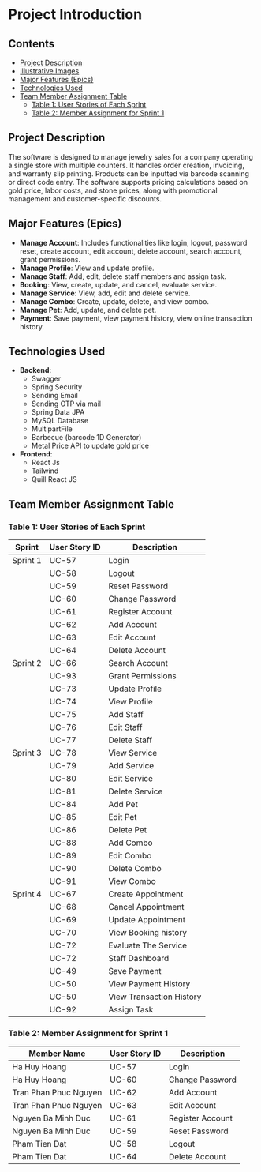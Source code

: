 
# Project Introduction

## Contents
- [Project Description](#project-description)
- [Illustrative Images](#illustrative-images)
- [Major Features (Epics)](#major-features-epics)
- [Technologies Used](#technologies-used)
- [Team Member Assignment Table](#team-member-assignment-table)
  - [Table 1: User Stories of Each Sprint](#table-1-user-stories-of-each-sprint)
  - [Table 2: Member Assignment for Sprint 1](#table-2-member-assignment-for-sprint-1)

## Project Description
The software is designed to manage jewelry sales for a company operating a single store with multiple counters. It handles order creation, invoicing, and warranty slip printing. Products can be inputted via barcode scanning or direct code entry. The software supports pricing calculations based on gold price, labor costs, and stone prices, along with promotional management and customer-specific discounts.

## Major Features (Epics)
- **Manage Account**: Includes functionalities like login, logout, password reset, create account, edit account, delete account, search account, grant permissions.
- **Manage Profile**: View and update profile.
- **Manage Staff**: Add, edit, delete staff members and assign task.
- **Booking**: View, create, update, and cancel, evaluate service.
- **Manage Service**: View, add, edit and delete service.
- **Manage Combo**: Create, update, delete, and view combo.
- **Manage Pet**: Add, update, and delete pet.
- **Payment**: Save payment, view payment history, view online transaction history.

## Technologies Used
- **Backend**:
  - Swagger
  - Spring Security
  - Sending Email
  - Sending OTP via mail
  - Spring Data JPA
  - MySQL Database
  - MultipartFile
  - Barbecue (barcode 1D Generator)
  - Metal Price API to update gold price
- **Frontend**:
  - React Js
  - Tailwind
  - Quill React JS

## Team Member Assignment Table

### Table 1: User Stories of Each Sprint
| Sprint   | User Story ID | Description                |
|----------|----------------|----------------------------|
| Sprint 1 | UC-57    | Login                      |
|          | UC-58    | Logout                     |
|          | UC-59    | Reset Password             |
|          | UC-60    | Change Password            |
|          | UC-61    | Register Account           |
|          | UC-62    | Add Account                |
|          | UC-63    | Edit Account               |
|          | UC-64    | Delete Account             |
| Sprint 2 | UC-66    | Search Account             |
|          | UC-93    | Grant Permissions          |
|          | UC-73    | Update Profile             |
|          | UC-74    | View Profile               |
|          | UC-75    | Add Staff                  |
|          | UC-76    | Edit Staff                 |
|          | UC-77    | Delete Staff               |
| Sprint 3 | UC-78    | View Service               |
|          | UC-79    | Add Service                |
|          | UC-80    | Edit Service               |
|          | UC-81    | Delete Service             |
|          | UC-84    | Add Pet                    |
|          | UC-85    | Edit Pet                   |
|          | UC-86    | Delete Pet                 |
|          | UC-88    | Add Combo                  |
|          | UC-89    | Edit Combo                 |
|          | UC-90    | Delete Combo               |
|          | UC-91    | View Combo                 |
| Sprint 4 | UC-67    | Create Appointment         |
|          | UC-68    | Cancel Appointment         |
|          | UC-69    | Update Appointment         |
|          | UC-70    | View Booking history       |
|          | UC-72    | Evaluate The Service       |
|          | UC-72    | Staff Dashboard            |
|          | UC-49    | Save Payment               |
|          | UC-50    | View Payment History       |
|          | UC-50    | View Transaction History   |
|          | UC-92    | Assign Task                |

### Table 2: Member Assignment for Sprint 1
| Member Name | User Story ID | Description            |
|-------------|---------------|------------------------|
| Ha Huy Hoang     | UC-57   | Login                  |
| Ha Huy Hoang     | UC-60   | Change Password        |
| Tran Phan Phuc Nguyen    | UC-62    | Add Account                |
| Tran Phan Phuc Nguyen    | UC-63    | Edit Account               |
| Nguyen Ba Minh Duc       | UC-61    | Register Account           |
| Nguyen Ba Minh Duc       | UC-59    | Reset Password             |
| Pham Tien Dat   | UC-58    | Logout                     |
| Pham Tien Dat   | UC-64    | Delete Account             |
